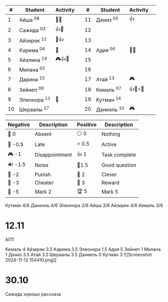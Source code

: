
| #   | Student                 | Activity |     | #   | Student                | Activity |     |
| --- | ----------------------- | -------- | --- | --- | ---------------------- | -------- | --- |
| 1   | Айша <sup>08</sup>      | 🔔🔔     |     | 11  | Дениз <sup>05</sup>    | 👍       |     |
| 2   | Сажида <sup>03</sup>    | 👍🔔     |     | 12  |                        |          |     |
| 3   | Айзирек <sup>12</sup>   | 🔔👍     |     | 13  |                        |          |     |
| 4   | Карима <sup>04</sup>    | 🔔       |     | 14  | Адия  <sup>06</sup>    | 🔔🔔     |     |
| 5   | Айэлина <sup>14</sup>   | 🎮👍🔔   |     | 15  |                        |          |     |
| 6   | Милана  <sup>02</sup>   |          |     | 16  |                        |          |     |
| 7   | Дарина  <sup>15</sup>   |          |     | 17  | Атай <sup>13</sup>     | 🎮       |     |
| 8   | Зейнеп  <sup>09</sup>   |          |     | 18  | Кемаль  <sup>07</sup>  | 👍🔔⚡🏅️ |     |
| 9   | Элеонора  <sup>11</sup> | 🔔       |     | 19  | Кутман  <sup>16</sup>  |          |     |
| 10  | Шераалы  <sup>17</sup>  |          |     | 20  | Даниэль  <sup>10</sup> | 🎮       |     |

| Negative | Description    | Positive | Description   |
| -------- | -------------- | -------- | ------------- |
| 👻 0     | Absent         | ⚪ 0      | Nothing       |
| 🔔 -0.5  | Late           | ⚡ 0.5    | Active        |
| 🎮 -1    | Disappointment | 👍 1     | Task complete |
| 🔊 -1.5  | Noise          | 🧐1.5    | Good question |
| 👺 -2    | Punish         | 🔑 2     | Clever        |
| 🐒 -3    | Cheater        | 🏅️ 3    | Reward        |
| 🏴 -5    | Mark 2         | 🏆 5     | Mark 5        |

Кутман 4/6
Даниэль 4/6
Элеонора 2/6
Айша 3/6
Айзирек 4/6
Кемаль 3/6

# 12.11

АПТ 

Кемаль 4
Айзирек 3.5
Карима 3.5
Элеонора 1.5
Адия 5
Зейнеп 1
Милана 1
Дениз 3.5
Атай 3.5
Шераалы 3.5
Даниель 0
Кутман 3
![[Screenshot 2024-11-12 154410.png]]

# 30.10

Сажида хорошо рассказа